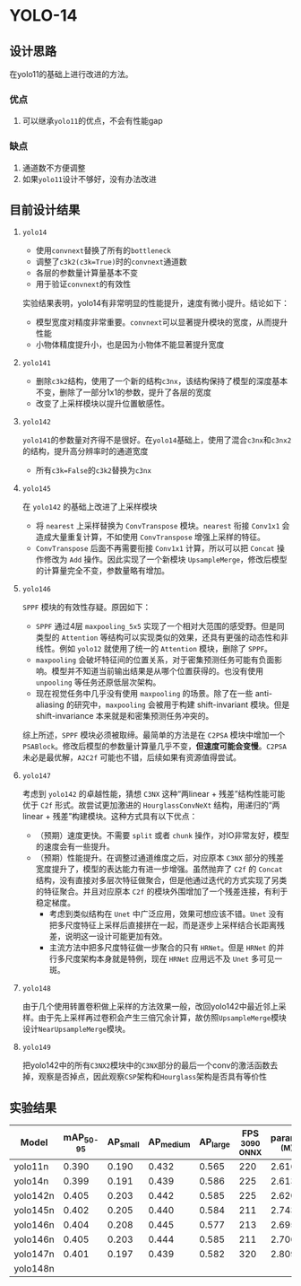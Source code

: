 # YOLO-14

## 设计思路

在yolo11的基础上进行改进的方法。

### 优点

1. 可以继承`yolo11`的优点，不会有性能gap

### 缺点

1. 通道数不方便调整
2. 如果`yolo11`设计不够好，没有办法改进

## 目前设计结果

1. `yolo14`
   - 使用`convnext`替换了所有的`bottleneck`
   - 调整了`c3k2(c3k=True)`时的`convnext`通道数
   - 各层的参数量计算量基本不变
   - 用于验证`convnext`的有效性

   实验结果表明，yolo14有非常明显的性能提升，速度有微小提升。结论如下：
   - 模型宽度对精度非常重要。`convnext`可以显著提升模块的宽度，从而提升性能
   - 小物体精度提升小，也是因为小物体不能显著提升宽度

2. `yolo141`
   - 删除`c3k2`结构，使用了一个新的结构`c3nx`，该结构保持了模型的深度基本不变，删除了一部分1x1的参数，提升了各层的宽度
   - 改变了上采样模块以提升位置敏感性。

3. `yolo142`

   `yolo141`的参数量对齐得不是很好。在`yolo14`基础上，使用了混合`c3nx`和`c3nx2`的结构，提升高分辨率时的通道宽度
   - 所有`c3k=False`的`c3k2`替换为`c3nx`

4. `yolo145`

   在 `yolo142` 的基础上改进了上采样模块

   - 将 `nearest` 上采样替换为 `ConvTranspose` 模块。`nearest` 衔接 `Conv1x1` 会造成大量重复计算，不如使用 `ConvTranspose` 增强上采样的特征。
   - `ConvTranspose` 后面不再需要衔接 `Conv1x1` 计算，所以可以把 `Concat` 操作修改为 `Add` 操作。因此实现了一个新模块 `UpsampleMerge`，修改后模型的计算量完全不变，参数量略有增加。

5. `yolo146`

   `SPPF` 模块的有效性存疑。原因如下：

   - `SPPF` 通过4层 `maxpooling_5x5` 实现了一个相对大范围的感受野。但是同类型的 `Attention` 等结构可以实现类似的效果，还具有更强的动态性和非线性。例如 `yolo12` 就使用了统一的 `Attention` 模块，删除了 `SPPF`。
   - `maxpooling` 会破坏特征间的位置关系，对于密集预测任务可能有负面影响。模型并不知道当前输出结果是从哪个位置获得的。也没有使用 `unpooling` 等任务还原低层次架构。
   - 现在视觉任务中几乎没有使用 `maxpooling` 的场景。除了在一些 anti-aliasing 的研究中，`maxpooling` 会被用于构建 shift-invariant 模块。但是 shift-invariance 本来就是和密集预测任务冲突的。

   综上所述，`SPPF` 模块必须被取缔。最简单的方法是在 `C2PSA` 模块中增加一个 `PSABlock`。修改后模型的参数量计算量几乎不变，**但速度可能会变慢**。`C2PSA` 未必是最优解，`A2C2f` 可能也不错，后续如果有资源值得尝试。

6. `yolo147`

   考虑到 `yolo142` 的卓越性能，猜想 `C3NX` 这种“两linear + 残差”结构性能可能优于 `C2f` 形式。故尝试更加激进的 `HourglassConvNeXt` 结构，用递归的“两linear + 残差”构建模块。这种方式具有以下优点：

   - （预期）速度更快。不需要 `split` 或者 `chunk` 操作，对IO非常友好，模型的速度会有一些提升。
   - （预期）性能提升。在调整过通道维度之后，对应原本 `C3NX` 部分的残差宽度提升了，模型的表达能力有进一步增强。虽然抛弃了 `C2f` 的 `Concat` 结构，没有直接对多层次特征做聚合，但是他通过迭代的方式实现了另类的特征聚合。并且对应原本 `C2f` 的模块外围增加了一个残差连接，有利于稳定梯度。
      - 考虑到类似结构在 `Unet` 中广泛应用，效果可想应该不错。`Unet` 没有把多尺度特征上采样后直接拼在一起，而是逐步上采样结合长距离残差，说明这一设计可能更加有效。
      - 主流方法中把多尺度特征做一步聚合的只有 `HRNet`。但是 `HRNet` 的并行多尺度架构本身就是特例，现在 `HRNet` 应用远不及 `Unet` 多可见一斑。

7. `yolo148`
   
   由于几个使用转置卷积做上采样的方法效果一般，改回yolo142中最近邻上采样。由于先上采样再过卷积会产生三倍冗余计算，故仿照`UpsampleMerge`模块设计`NearUpsampleMerge`模块。

8. `yolo149`
   
   把yolo142中的所有`C3NX2`模块中的`C3NX`部分的最后一个conv的激活函数去掉，观察是否掉点，因此观察`CSP`架构和`Hourglass`架构是否具有等价性

## 实验结果

| Model | mAP<sub>50-95</sub> | AP<sub>small</sub> | AP<sub>medium</sub> | AP<sub>large</sub> | FPS<br><sup>3090 ONNX</sup>  | params<br><sup>(M)</sup> |FLOPs<br><sup>(B) |
| -------- | ----- | ----- | ----- | ----- | --- | ----- | ---- |
| yolo11n  | 0.390 | 0.190 | 0.432 | 0.565 | 220 | 2.616 | 6.48 |
| yolo14n  | 0.399 | 0.191 | 0.439 | 0.586 | 225 | 2.613 | 6.52 |
| yolo142n | 0.405 | 0.203 | 0.442 | 0.585 | 225 | 2.620 | 6.49 |
| yolo145n | 0.402 | 0.205 | 0.440 | 0.584 | 211 | 2.743 | 6.49 |
| yolo146n | 0.404 | 0.208 | 0.445 | 0.577 | 213 | 2.695 | 6.45 |
| yolo146n | 0.405 | 0.203 | 0.444 | 0.585 | 211 | 2.706 | 6.46 |
| yolo147n | 0.401 | 0.197 | 0.439 | 0.582 | 320 | 2.809 | 6.54 |
| yolo148n |  |  |  |  |  |  |  |
